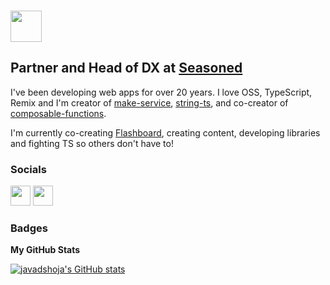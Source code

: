 ### <img src="https://media.giphy.com/media/hvRJCLFzcasrR4ia7z/giphy.gif" width="50px">

## Partner and Head of DX at [Seasoned](https://github.com/seasonedcc)

I've been developing web apps for over 20 years. I love OSS, TypeScript, Remix and I'm creator of [make-service](https://github.com/gustavoguichard/make-service), [string-ts](https://github.com/gustavoguichard/string-ts), and co-creator of [composable-functions](https://github.com/SeasonedSoftware/composable-functions).

I'm currently co-creating [Flashboard](https://getflashboard.com), creating content, developing libraries and fighting TS so others don't have to!

### Socials

<p align="left"> <a href="https://www.github.com/gustavoguichard" target="_blank" rel="noreferrer"><img src="https://raw.githubusercontent.com/danielcranney/readme-generator/main/public/icons/socials/github-dark.svg" width="32" height="32" /></a> <a href="https://www.linkedin.com/in/gustavo-guichard" target="_blank" rel="noreferrer"><img src="https://raw.githubusercontent.com/danielcranney/readme-generator/main/public/icons/socials/linkedin.svg" width="32" height="32" /></a></p>

### Badges

<b>My GitHub Stats</b>

<a href="http://www.github.com/gustavoguichard"><img src="https://github-readme-stats.vercel.app/api?username=gustavoguichard&show_icons=true&hide=&count_private=true&title_color=3382ed&text_color=ffffff&icon_color=6366f1&bg_color=181824&hide_border=true&show_icons=true" alt="javadshoja's GitHub stats" /></a>
